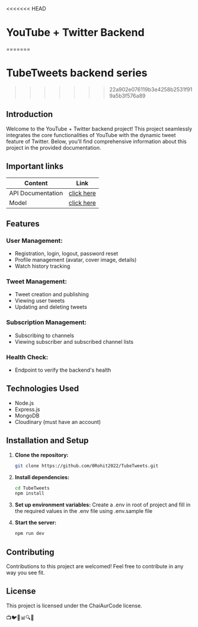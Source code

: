 <<<<<<< HEAD
# YouTube + Twitter Backend 
=======
# TubeTweets backend  series 
>>>>>>> 22a902e076119b3e4258b2531f919a5b3f576a89

## Introduction

Welcome to the YouTube + Twitter backend project! This project seamlessly integrates the core functionalities of YouTube with the dynamic tweet feature of Twitter. Below, you'll find comprehensive information about this project in the provided documentation.

## Important links

| Content            | Link                                                                        |
| -------------------| ----------------------------------------------------------------------------|
| API Documentation  | [click here](https://documenter.getpostman.com/view/28570926/2s9YsNdVwW)    |
| Model              | [click here ](https://app.eraser.io/workspace/YtPqZ1VogxGy1jzIDkzj)         |

## Features

### User Management:

- Registration, login, logout, password reset
- Profile management (avatar, cover image, details)
- Watch history tracking
<!--
### Video Management:

- Video upload and publishing
- Video search, sorting, and pagination
- Video editing and deletion
- Visibility control (publish/unpublish)
-->
### Tweet Management:

- Tweet creation and publishing
- Viewing user tweets
- Updating and deleting tweets

### Subscription Management:

- Subscribing to channels
- Viewing subscriber and subscribed channel lists
<!--
### Playlist Management:

- Creating, updating, and deleting playlists
- Adding and removing videos from playlists
- Viewing user playlists

### Like Management:

- Liking and unliking videos, comments, and tweets
- Viewing liked videos

### Comment Management:

- Adding, updating, and deleting comments on videos

### Dashboard:

- Viewing channel statistics (views, subscribers, videos, likes)
- Accessing uploaded videos

-->
### Health Check:

- Endpoint to verify the backend's health

## Technologies Used

- Node.js 
- Express.js
- MongoDB
- Cloudinary (must have an account)

## Installation and Setup

1. **Clone the repository:**

    ```bash
    git clone https://github.com/0Rohit2022/TubeTweets.git
    ```

2. **Install dependencies:**

    ```bash
    cd TubeTweets
    npm install
    ```

3. **Set up environment variables:**
    Create a .env in root of project and fill in the required values in the .env file using .env.sample file

4. **Start the server:**

    ```bash
    npm run dev
    ```

## Contributing

Contributions to this project are welcomed! Feel free to contribute in any way you see fit.

## License

This project is licensed under the ChaiAurCode license.

📺🐦🔧📊🔍🚀
